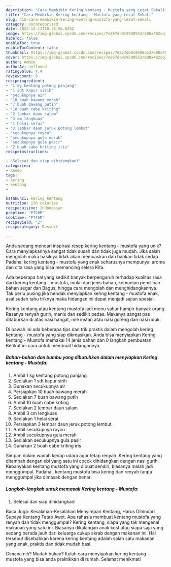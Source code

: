 ```yaml
---
description: "Cara Membikin Kering kentang - Mustofa yang Lezat Sekali"
title: "Cara Membikin Kering kentang - Mustofa yang Lezat Sekali"
slug: 415-cara-membikin-kering-kentang-mustofa-yang-lezat-sekali
category: Uncategorized
date: 2022-12-11T18:38:56.028Z
image: https://img-global.cpcdn.com/recipes/7e857db9c9598553/680x482cq70/kering-kentang-mustofa-foto-resep-utama.jpg
hideToc: false
enableToc: true
enableTocContent: false
thumbnail: https://img-global.cpcdn.com/recipes/7e857db9c9598553/680x482cq70/kering-kentang-mustofa-foto-resep-utama.jpg
cover: https://img-global.cpcdn.com/recipes/7e857db9c9598553/680x482cq70/kering-kentang-mustofa-foto-resep-utama.jpg
author: Admin
authorAv: notfound
ratingvalue: 4.4
reviewcount: 8
recipeingredient:
- "1 kg kentang potong panjang"
- "1 sdt kapur sirih"
- "secukupnya air"
- "10 buah bawang merah"
- "7 buah bawang putih"
- "10 buah cabe kriting"
- "2 lembar daun salam"
- "3 cm lengkuas"
- "1 helai serai"
- "3 lembar daun jeruk potong lembut"
- "secukupnya royco"
- "secukupnya gula merah"
- "secukupnya gula pasir"
- "2 buah cabe kriting iris"
recipeinstructions:

- "Selesai dan siap dihidangkan!"
categories:
- Resep
tags:
- kering
- kentang
- 

katakunci: kering kentang  
nutrition: 270 calories
recipecuisine: Indonesian
preptime: "PT20M"
cooktime: "PT45M"
recipeyield: "2"
recipecategory: Dessert

---
```





Anda sedang mencari inspirasi resep kering kentang - mustofa yang unik? Cara menyiapkannya sangat tidak susah dan tidak juga mudah. Jika salah mengolah maka hasilnya tidak akan memuaskan dan bahkan tidak sedap. Padahal kering kentang - mustofa yang enak seharusnya mempunyai aroma dan cita rasa yang bisa memancing selera Kita.





Ada beberapa hal yang sedikit banyak berpengaruh terhadap kualitas rasa dari kering kentang - mustofa, mulai dari jenis bahan, kemudian pemilihan bahan segar dan Bagus, hingga cara mengolah dan menghidangkannya. Tak perlu pusing jika hendak menyiapkan kering kentang - mustofa enak,      asal sudah tahu triknya maka hidangan ini dapat menjadi sajian spesial.














Kering kentang atau kentang mustofa jadi menu sahur hampir banyak orang. Rasanya renyah gurih, manis dan sedikit pedas. Makanya sangat pas ditaburkan di atas nasi hangat, mie instan atau nasi goreng dan nasi uduk.






Di bawah ini ada beberapa tips dan trik praktis dalam mengolah kering kentang - mustofa yang siap dikreasikan. Anda bisa menyiapkan Kering kentang - Mustofa memakai 14 jenis bahan dan 0 langkah pembuatan. Berikut ini cara untuk membuat hidangannya.

<!--inarticleads1-->

##### Bahan-bahan dan bumbu yang dibutuhkan dalam menyiapkan Kering kentang - Mustofa:

1. Ambil 1 kg kentang potong panjang
1. Sediakan 1 sdt kapur sirih
1. Gunakan secukupnya air
1. Persiapkan 10 buah bawang merah
1. Sediakan 7 buah bawang putih
1. Ambil 10 buah cabe kriting
1. Sediakan 2 lembar daun salam
1. Ambil 3 cm lengkuas
1. Sediakan 1 helai serai
1. Persiapkan 3 lembar daun jeruk potong lembut
1. Ambil secukupnya royco
1. Ambil secukupnya gula merah
1. Sediakan secukupnya gula pasir
1. Gunakan 2 buah cabe kriting iris


Simpan dalam wadah kedap udara agar tetap renyah. Kering kentang yang ditambah dengan ebi yang satu ini cocok dihidangkan dengan nasi gurih. Kebanyakan kentang mustofa yang dibuat sendiri, biasanya malah jadi menggumpal. Padahal, kentang mustofa bisa kering dan renyah tanpa menggumpal jika dimasak dengan benar. 

<!--inarticleads2-->

##### Langkah-langkah untuk memasak Kering kentang - Mustofa:


1. Selesai dan siap dihidangkan!

Baca Juga: Kesalahan-Kesalahan Menyimpan Kentang, Harus Dihindari Supaya Kentang Tetap Awet. Apa rahasia membuat kentang mustofa yang renyah dan tidak menggumpal? Kering kentang, siapa yang tak mengenal makanan yang satu ini. Biasanya dikalangan anak kost atau siapa saja yang sedang berada jauh dari keluarga cukup akrab dengan makanan ini. Hal tersebut disebabkan karena kering kentang adalah salah satu makanan yang enak, praktis dan tidak mudah basi. 

Gimana nih? Mudah bukan? Itulah cara menyiapkan kering kentang - mustofa yang bisa anda praktikkan di rumah. Selamat menikmati
